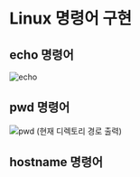 # Linux 명령어 구현
## echo 명령어
![echo](https://github.com/Jun-1108/Linux-/assets/48702150/cd88f540-cbb0-493e-91a1-af9916b68f27)<br>
## pwd 명령어
![pwd (현재 디렉토리 경로 출력)](https://github.com/Jun-1108/Linux-/assets/48702150/371eb7e6-62b4-46d3-83a9-3877d7181633)<br>
## hostname 명령어



